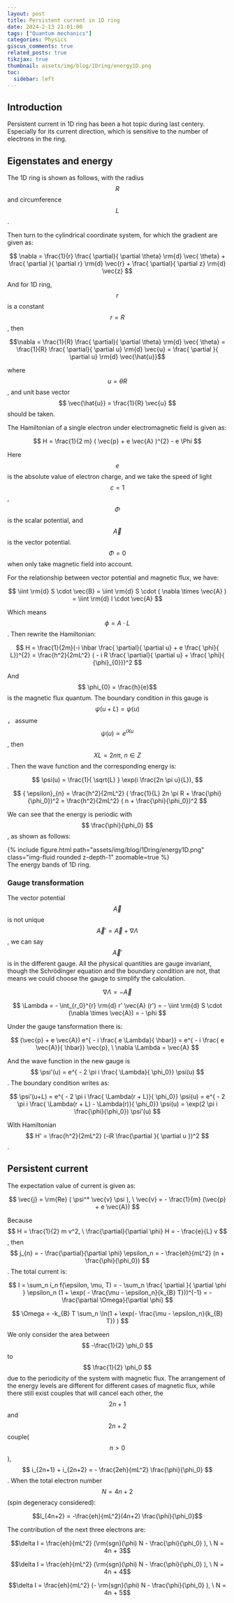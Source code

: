 ```yaml
---
layout: post
title: Persistent current in 1D ring
date: 2024-2-13 21:01:00
tags: ["Quantum mechanics"]
categories: Physics
giscus_comments: true
related_posts: true
tikzjax: true
thumbnail: assets/img/blog/1Dring/energy1D.png
toc:
  sidebar: left
---
```


## Introduction

Persistent current in 1D ring has been a hot topic during last centery. Especially for its current direction, which is sensitive to the number of electrons in the ring.

## Eigenstates and energy

The 1D ring is shown as follows, with the radius $$R$$ and circumference $$L$$.


<script type="text/tikz">
\begin{tikzpicture}
    \fill[white] (-2.5,-2.5) rectangle (2.5,2.5);

    \draw (0,0) circle(2.0);
    \draw [->] (0,0) -- (1.0,1.732);
    \node at (0.5,0.4) {$R$};
\end{tikzpicture}
</script>



Then turn to the cylindrical coordinate system, for which the gradient are given as:

$$ \nabla = \frac{1}{r} \frac{ \partial}{ \partial \theta} \rm{d} \vec{ \theta} + \frac{ \partial }{ \partial r} \rm{d} \vec{r} + \frac{ \partial}{ \partial z} \rm{d} \vec{z} $$

And for 1D ring, $$r$$ is a constant $$r = R$$, then 

$$\nabla = \frac{1}{R} \frac{ \partial}{ \partial \theta} \rm{d} \vec{ \theta} = \frac{1}{R} \frac{ \partial}{ \partial u} \rm{d} \vec{u} = \frac{ \partial }{ \partial u} \rm{d} \vec{\hat{u}}$$

where $$ u = \theta R$$, and unit base vector $$ \vec{\hat{u}} = \frac{1}{R} \vec{u} $$ should be taken.

The Hamiltonian of a single electron under electromagnetic field is given as:

$$ H = \frac{1}{2 m} ( \vec{p} + e \vec{A} )^{2} - e \Phi $$

Here $$e$$ is the absolute value of electron charge, and we take the speed of light $$c = 1$$, $$\Phi$$ is the scalar potential, and $$\vec{A}$$ is the vector potential. $$\Phi=0$$ when only take magnetic field into account.

For the relationship between vector potential and magnetic flux, we have:

$$ \iint \rm{d} S \cdot \vec{B} = \iint \rm{d} S \cdot ( \nabla \times \vec{A} ) = \iint \rm{d} l \cdot \vec{A} $$

Which means $$ \phi = A \cdot L$$. Then rewrite the Hamiltonian:

$$ H = \frac{1}{2m}(-i \hbar \frac{ \partial}{ \partial u} + e \frac{ \phi}{ L})^{2} = \frac{h^2}{2mL^2} ( - i R \frac{ \partial}{ \partial u} + \frac{ \phi}{ {\phi}_{0}})^2 $$

And $$ \phi_{0} = \frac{h}{e}$$ is the magnetic flux quantum. The boundary condition in this gauge is $$ \psi(u + L) = \psi(u) $$， assume $$ \psi(u) \propto e^{i X u} $$, then $$ XL = 2 n \pi, \ n \in Z $$. Then the wave function and the corresponding energy is:

$$ \psi(u) = \frac{1}{ \sqrt{L} } \exp(i \frac{2n \pi u}{L}), $$

$$ { \epsilon}_{n} = \frac{h^2}{2mL^2} ( \frac{1}{L} 2n \pi R + \frac{\phi}{\phi_0})^2 = \frac{h^2}{2mL^2} ( n + \frac{\phi}{\phi_0})^2  $$

We can see that the energy is periodic with $$ \frac{\phi}{\phi_0} $$, as shown as follows:

<div class="row mt-3">
    <div class="col-sm mt-3 mt-md-0">
        {% include figure.html path="assets/img/blog/1Dring/energy1D.png" class="img-fluid rounded z-depth-1" zoomable=true %}
    </div>
</div>
<div class="caption">
    The energy bands of 1D ring.
</div>


### Gauge transformation

The vector potential $$ \vec{A} $$ is not unique $$ \vec{A}' = \vec{A} + \nabla \Lambda$$, we can say $$ \vec{A}'$$ is in the different gauge. All the physical quantities are gauge invariant, though the Schrödinger equation and the boundary condition are not, that means we could choose the gauge to simplify the calculation. 

$$ \nabla \Lambda = - \vec{A} $$

$$ \Lambda = - \int_{r_0}^{r} \rm{d} r' \vec{A} (r') = - \iint \rm{d} S \cdot (\nabla \times \vec{A}) = - \phi $$

Under the gauge tansformation there is:

$$ (\vec{p} + e \vec{A}) e^{ - i \frac{ e \Lambda}{ \hbar}} = e^{ - i \frac{ e \vec{A}}{ \hbar}} \vec{p}, \ \nabla \Lambda = \vec{A}  $$

And the wave function in the new gauge is $$ \psi'(u) = e^{ - 2 \pi i \frac{ \Lambda}{ \phi_0}} \psi(u) $$. The boundary condition writes as:

$$ \psi'(u+L) = e^{ - 2 \pi i \frac{ \Lambda(r + L)}{ \phi_0}} \psi(u) = e^{ - 2 \pi i \frac{ \Lambda(r + L) - \Lambda(r)}{ \phi_0}} \psi(u) = \exp(2 \pi i \frac{\phi}{\phi_0}) \psi'(u) $$

With Hamiltonian $$ H' = \frac{h^2}{2mL^2} (-iR \frac{\partial }{ \partial u })^2 $$.


## Persistent current

The expectation value of current is given as:

$$ \vec{j} = \rm{Re} ( \psi^* \vec{v} \psi ), \ \vec{v} = - \frac{1}{m} (\vec{p} + e \vec{A}) $$

Because $$ H = \frac{1}{2} m v^2, \ \frac{\partial}{\partial \phi} H = - \frac{e}{L} v $$, then $$ j_{n} = - \frac{\partial}{\partial \phi} \epsilon_n = - \frac{eh}{mL^2} (n + \frac{\phi}{\phi_0}) $$. The total current is:

$$ I = \sum_n i_n f(\epsilon, \mu, T) = - \sum_n \frac{ \partial }{ \partial \phi } \epsilon_n  (1 + \exp( - \frac{\mu - \epsilon_n}{k_{B} T}))^{-1} = - \frac{\partial \Omega}{\partial \phi} $$

$$ \Omega = -k_{B} T \sum_n \ln(1 + \exp(- \frac{\mu - \epsilon_n}{k_{B} T}) ) $$

We only consider the area between $$ -\frac{1}{2} \phi_0 $$ to $$ \frac{1}{2} \phi_0 $$ due to the periodicity of the system with magnetic flux. The arrangement of the energy levels are different for different cases of magnetic flux, while there still exist couples that will cancel each other, the $$2n+1$$ and $$2n+2$$ couple($$n>0$$), $$ i_{2n+1} + i_{2n+2} = - \frac{2eh}{mL^2} \frac{\phi}{\phi_0} $$. When the total electron number $$N = 4n+2$$(spin degeneracy considered):

$$I_{4n+2} = -\frac{eh}{mL^2}(4n+2) \frac{\phi}{\phi_0}$$

The contribution of the next three electrons are:

$$\delta I = \frac{eh}{mL^2} (\rm{sgn}(\phi) N - \frac{\phi}{\phi_0} ), \ N = 4n + 3$$

$$\delta I = \frac{eh}{mL^2} (\rm{sgn}(\phi) N - \frac{\phi}{\phi_0} ), \ N = 4n + 4$$

$$\delta I = \frac{eh}{mL^2} (- \rm{sgn}(\phi) N - \frac{\phi}{\phi_0} ), \ N = 4n + 5$$

